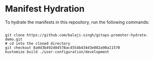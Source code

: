 
# Manifest Hydration

To hydrate the manifests in this repository, run the following commands:

```shell

git clone https://github.com/balaji-singh/gitops-promoter-hydrate-demo.git
# cd into the cloned directory
git checkout 8a0d3b492d84578ac4554b434d3e082a90a11570
kustomize build ./user-configuration/development
```